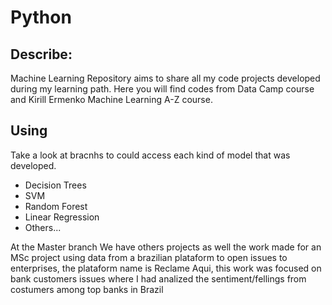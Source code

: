 # Python


## Describe:
Machine Learning Repository aims to share all my code projects developed during my learning path. Here you will find codes from Data Camp course and Kirill Ermenko Machine Learning A-Z course.

## Using
Take a look at bracnhs to could access each kind of model that was developed.

* Decision Trees
* SVM
* Random Forest
* Linear Regression
* Others...

At the Master branch We have others projects as well the work made for an MSc project using data from a brazilian plataform to open issues to enterprises, the plataform name is Reclame Aqui, this work was focused on bank customers issues where I had analized the sentiment/fellings from costumers among top banks in Brazil
